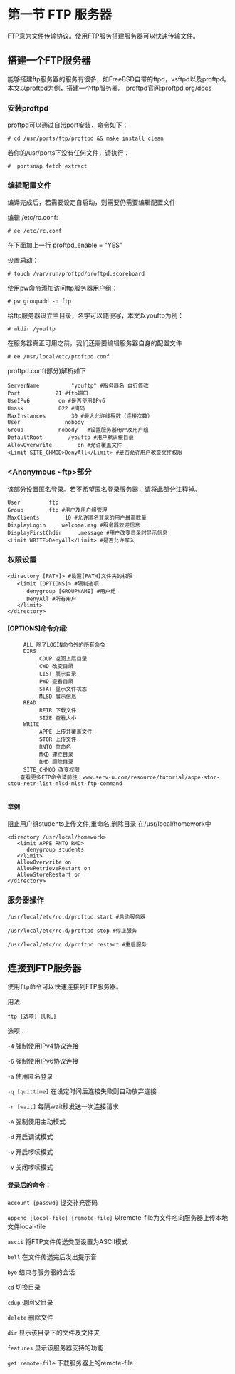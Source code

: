 # 第一节 FTP 服务器
FTP意为文件传输协议。使用FTP服务搭建服务器可以快速传输文件。

## **搭建一个FTP服务器**

能够搭建ftp服务器的服务有很多，如FreeBSD自带的ftpd，vsftpd以及proftpd。本文以proftpd为例，搭建一个ftp服务器。
proftpd官网:proftpd.org/docs

### 安装proftpd

proftpd可以通过自带port安装，命令如下：

```# cd /usr/ports/ftp/proftpd && make install clean```

若你的/usr/ports下没有任何文件，请执行：

```#  portsnap fetch extract```

### 编辑配置文件

编译完成后，若需要设定自启动，则需要仍需要编辑配置文件

编辑 /etc/rc.conf:

```# ee /etc/rc.conf```

在下面加上一行 proftpd_enable = "YES"

设置启动：

```# touch /var/run/proftpd/proftpd.scoreboard```

使用pw命令添加访问ftp服务器用户组：

```# pw groupadd -n ftp```

给ftp服务器设立主目录，名字可以随便写，本文以youftp为例：

```# mkdir /youftp```

在服务器真正可用之前，我们还需要编辑服务器自身的配置文件

```# ee /usr/local/etc/proftpd.conf```

proftpd.conf(部分)解析如下

```
ServerName          "youftp" #服务器名 自行修改
Port           21 #ftp端口
UseIPv6         on #是否使用IPv6
Umask           022 #掩码
MaxInstances        30 #最大允许线程数（连接次数）
User              nobody
Group           nobody   #设置服务器用户及用户组
DefaultRoot        /youftp #用户默认根目录
AllowOverwrite        on #允许覆盖文件
<Limit SITE_CHMOD>DenyAll</Limit> #是否允许用户改变文件权限
```

### <Anonymous ~ftp>部分

该部分设置匿名登录。若不希望匿名登录服务器，请将此部分注释掉。

```
User         ftp
Group        ftp #用户及用户组管理
MaxClients        10 #允许匿名登录的用户最高数量
DisplayLogin     welcome.msg #服务器欢迎信息
DisplayFirstChdir     .message #用户改变目录时显示信息
<Limit WRITE>DenyAll</Limit> #是否允许写入
```

### 权限设置

```
<directory [PATH]> #设置[PATH]文件夹的权限
   <limit [OPTIONS]> #限制选项
      denygroup [GROUPNAME] #用户组
      DenyAll #所有用户
   </limit>
</directory>
```
#### [OPTIONS]命令介绍:
```
     ALL 除了LOGIN命令外的所有命令
     DIRS
          CDUP 返回上层目录
          CWD 改变目录
          LIST 展示目录
          PWD 查看目录
          STAT 显示文件状态
          MLSD 展示信息
     READ
          RETR 下载文件
          SIZE 查看大小
     WRITE
          APPE 上传并覆盖文件
          STOR 上传文件
          RNTO 重命名
          MKD 建立目录
          RMD 删除目录
     SITE_CHMOD 改变权限
    查看更多FTP命令请前往：www.serv-u.com/resource/tutorial/appe-stor-stou-retr-list-mlsd-mlst-ftp-command      
    
```
#### 举例
阻止用户组students上传文件,重命名,删除目录 在/usr/local/homework中
```
<directory /usr/local/homework>
   <limit APPE RNTO RMD>
      denygroup students
   </limit>
   AllowOverwrite on
   AllowRetrieveRestart on
   AllowStoreRestart on
</directory>
```

### 服务器操作

```
/usr/local/etc/rc.d/proftpd start #启动服务器

/usr/local/etc/rc.d/proftpd stop #停止服务

/usr/local/etc/rc.d/proftpd restart #重启服务
```

## **连接到FTP服务器**

使用```ftp```命令可以快速连接到FTP服务器。

用法: 

```ftp [选项] [URL]```

选项：

```-4``` 强制使用IPv4协议连接

```-6``` 强制使用IPv6协议连接

```-a``` 使用匿名登录

```-q [quittime]``` 在设定时间后连接失败则自动放弃连接

```-r [wait]``` 每隔wait秒发送一次连接请求

```-A``` 强制使用主动模式

```-d``` 开启调试模式

```-v``` 开启啰嗦模式

```-V``` 关闭啰嗦模式

#### 登录后的命令：

```account [passwd]``` 提交补充密码

```append [locol-file] [remote-file]``` 以remote-file为文件名向服务器上传本地文件local-file

```ascii``` 将FTP文件传送类型设置为ASCII模式

```bell``` 在文件传送完后发出提示音

```bye``` 结束与服务器的会话

```cd``` 切换目录

```cdup``` 退回父目录

```delete``` 删除文件

```dir``` 显示该目录下的文件及文件夹

```features``` 显示该服务器支持的功能

```get remote-file``` 下载服务器上的remote-file


